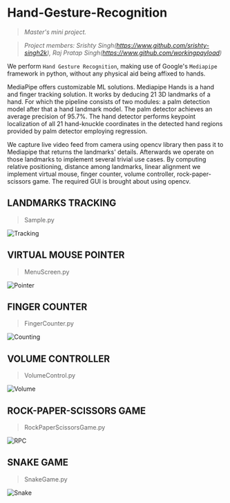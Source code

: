 # **Hand-Gesture-Recognition**
>*Master's mini project.*

>*Project members: Srishty Singh(https://www.github.com/srishty-singh2k), Raj Pratap Singh(https://www.github.com/workingpayload)*

  We perform `Hand Gesture Recognition`, making use of Google's `Mediapipe` framework in python, without any physical aid being affixed to hands.

   MediaPipe offers customizable ML solutions. Mediapipe Hands is a hand and finger tracking solution. It works by deducing 21 3D landmarks of a hand. For which the pipeline consists of two modules: a palm detection model after that a hand landmark model. The palm detector achieves an average precision of 95.7%. The hand detector performs keypoint localization of all 21 hand-knuckle coordinates in the detected hand regions provided by palm detector employing regression.

  We capture live video feed from camera using opencv library then pass it to Mediapipe that returns the landmarks' details. Afterwards we operate on those landmarks to implement several trivial use cases. By computing relative positioning, distance among landmarks, linear alignment we implement virtual mouse, finger counter, volume controller, rock-paper-scissors game. The required GUI is brought about using opencv.
  
  
  
## LANDMARKS TRACKING
> Sample.py

![Tracking](https://user-images.githubusercontent.com/48465143/203244043-af4e9f5a-74bb-4c3f-94f9-edcf9e1887f4.png)



## VIRTUAL MOUSE POINTER
> MenuScreen.py

![Pointer](https://user-images.githubusercontent.com/48465143/203244224-7e125a72-d695-44d7-aaad-1385ca14b161.png)



## FINGER COUNTER
> FingerCounter.py

![Counting](https://user-images.githubusercontent.com/48465143/203244312-e1eacf0e-7145-41fa-8d74-39a4d8f961cc.png)



## VOLUME CONTROLLER
> VolumeControl.py

![Volume](https://user-images.githubusercontent.com/48465143/203244310-70048abb-a9a0-431e-b68c-94406ad2c82a.png)



## ROCK-PAPER-SCISSORS GAME 
> RockPaperScissorsGame.py

![RPC](https://user-images.githubusercontent.com/48465143/203244296-7a36de7e-1f38-461e-a1ee-cd6d40d2cc69.png)



## SNAKE GAME
> SnakeGame.py

![Snake](https://user-images.githubusercontent.com/48465143/203244305-5262d75c-1fc2-4849-9cd5-285c658e59e8.png)



